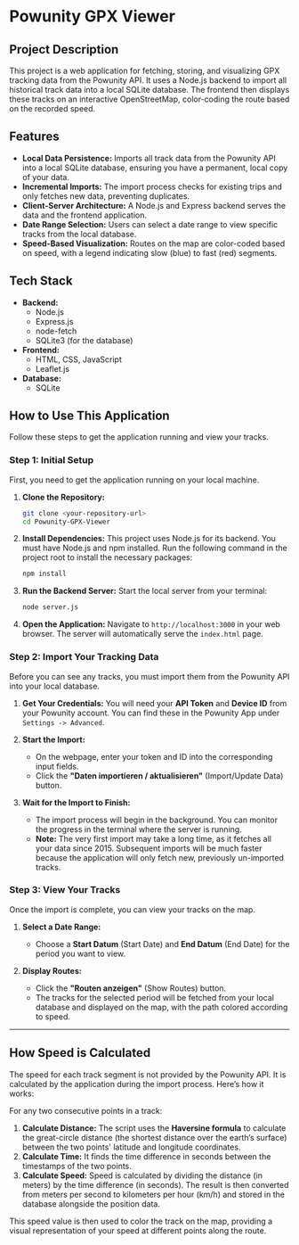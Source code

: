 # Powunity GPX Viewer

## Project Description

This project is a web application for fetching, storing, and visualizing GPX tracking data from the Powunity API. It uses a Node.js backend to import all historical track data into a local SQLite database. The frontend then displays these tracks on an interactive OpenStreetMap, color-coding the route based on the recorded speed.

## Features

-   **Local Data Persistence:** Imports all track data from the Powunity API into a local SQLite database, ensuring you have a permanent, local copy of your data.
-   **Incremental Imports:** The import process checks for existing trips and only fetches new data, preventing duplicates.
-   **Client-Server Architecture:** A Node.js and Express backend serves the data and the frontend application.
-   **Date Range Selection:** Users can select a date range to view specific tracks from the local database.
-   **Speed-Based Visualization:** Routes on the map are color-coded based on speed, with a legend indicating slow (blue) to fast (red) segments.

## Tech Stack

-   **Backend:**
    -   Node.js
    -   Express.js
    -   node-fetch
    -   SQLite3 (for the database)
-   **Frontend:**
    -   HTML, CSS, JavaScript
    -   Leaflet.js
-   **Database:**
    -   SQLite

## How to Use This Application

Follow these steps to get the application running and view your tracks.

### Step 1: Initial Setup

First, you need to get the application running on your local machine.

1.  **Clone the Repository:**
    ```bash
    git clone <your-repository-url>
    cd Powunity-GPX-Viewer
    ```

2.  **Install Dependencies:**
    This project uses Node.js for its backend. You must have Node.js and npm installed. Run the following command in the project root to install the necessary packages:
    ```bash
    npm install
    ```

3.  **Run the Backend Server:**
    Start the local server from your terminal:
    ```bash
    node server.js
    ```

4.  **Open the Application:**
    Navigate to `http://localhost:3000` in your web browser. The server will automatically serve the `index.html` page.

### Step 2: Import Your Tracking Data

Before you can see any tracks, you must import them from the Powunity API into your local database.

1.  **Get Your Credentials:**
    You will need your **API Token** and **Device ID** from your Powunity account. You can find these in the Powunity App under `Settings -> Advanced`.

2.  **Start the Import:**
    *   On the webpage, enter your token and ID into the corresponding input fields.
    *   Click the **"Daten importieren / aktualisieren"** (Import/Update Data) button.

3.  **Wait for the Import to Finish:**
    *   The import process will begin in the background. You can monitor the progress in the terminal where the server is running.
    *   **Note:** The very first import may take a long time, as it fetches all your data since 2015. Subsequent imports will be much faster because the application will only fetch new, previously un-imported tracks.

### Step 3: View Your Tracks

Once the import is complete, you can view your tracks on the map.

1.  **Select a Date Range:**
    *   Choose a **Start Datum** (Start Date) and **End Datum** (End Date) for the period you want to view.

2.  **Display Routes:**
    *   Click the **"Routen anzeigen"** (Show Routes) button.
    *   The tracks for the selected period will be fetched from your local database and displayed on the map, with the path colored according to speed.

---

## How Speed is Calculated

The speed for each track segment is not provided by the Powunity API. It is calculated by the application during the import process. Here’s how it works:

For any two consecutive points in a track:

1.  **Calculate Distance:** The script uses the **Haversine formula** to calculate the great-circle distance (the shortest distance over the earth’s surface) between the two points' latitude and longitude coordinates.
2.  **Calculate Time:** It finds the time difference in seconds between the timestamps of the two points.
3.  **Calculate Speed:** Speed is calculated by dividing the distance (in meters) by the time difference (in seconds). The result is then converted from meters per second to kilometers per hour (km/h) and stored in the database alongside the position data.

This speed value is then used to color the track on the map, providing a visual representation of your speed at different points along the route.
